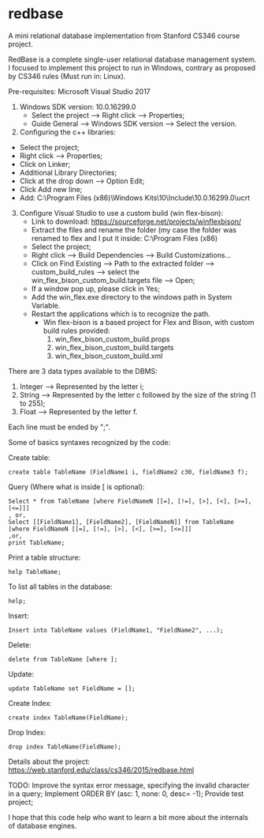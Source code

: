 # redbase
A mini relational database implementation from Stanford CS346 course project.

RedBase is a complete single-user relational database management system.
I focused to implement this project to run in Windows, contrary as proposed by CS346 rules (Must run in: Linux).

Pre-requisites:
Microsoft Visual Studio 2017
1. Windows SDK version: 10.0.16299.0
   - Select the project --> Right click --> Properties;
   - Guide General --> Windows SDK version --> Select the version.
2. Configuring the c++ libraries:
  - Select the project;
  - Right click --> Properties;
  - Click on Linker;
  - Additional Library Directories;
  - Click at the drop down --> Option Edit;
  - Click Add new line;
  - Add: C:\Program Files (x86)\Windows Kits\10\Include\10.0.16299.0\ucrt
3. Configure Visual Studio to use a custom build (win flex-bison):
   - Link to download: https://sourceforge.net/projects/winflexbison/
   - Extract the files and rename the folder (my case the folder was renamed to flex and I put it inside: C:\Program Files (x86)
   - Select the project;
   - Right click --> Build Dependencies --> Build Customizations...
   - Click on Find Existing --> Path to the extracted folder --> custom_build_rules --> select the win_flex_bison_custom_build.targets file --> Open;
   - If a window  pop up, please click in Yes;
   - Add the win_flex.exe directory to the windows path in System Variable.
   - Restart the applications which is to recognize the path.
     - Win flex-bison is a based project for Flex and Bison, with custom build rules provided:
       1. win_flex_bison_custom_build.props
       2. win_flex_bison_custom_build.targets
       3. win_flex_bison_custom_build.xml            

There are 3 data types available to the DBMS:
1. Integer --> Represented by the letter i;
2. String  --> Represented by the letter c followed by the size of the string (1 to 255);
3. Float   --> Represented by the letter f.

Each line must be ended by ";".
    
Some of basics syntaxes recognized by the code:

Create table:

    create table TableName (FieldName1 i, fieldName2 c30, fieldName3 f);


Query (Where what is inside [ is optional):

    Select * from TableName [where FieldNameN [[=], [!=], [>], [<], [>=], [<=]]]
    , or,
    Select [[FieldName1], [FieldName2], [FieldNameN]] from TableName [where FieldNameN [[=], [!=], [>], [<], [>=], [<=]]]
    ,or,
    print TableName;
    
Print a table structure:

    help TableName;
    
To list all tables in the database:

    help;
    
Insert:

    Insert into TableName values (FieldName1, "FieldName2", ...);

Delete:

    delete from TableName [where ];

Update:

    update TableName set FieldName = [];

Create Index:

    create index TableName(FieldName);
    
Drop Index:

    drop index TableName(FieldName);

Details about the project: https://web.stanford.edu/class/cs346/2015/redbase.html

TODO:
    Improve the syntax error message, specifying the invalid character in a query;
    Implement ORDER BY (asc: 1, none: 0, desc= -1);
    Provide test project;

I hope that this code help who want to learn a bit more about the internals of database engines.
